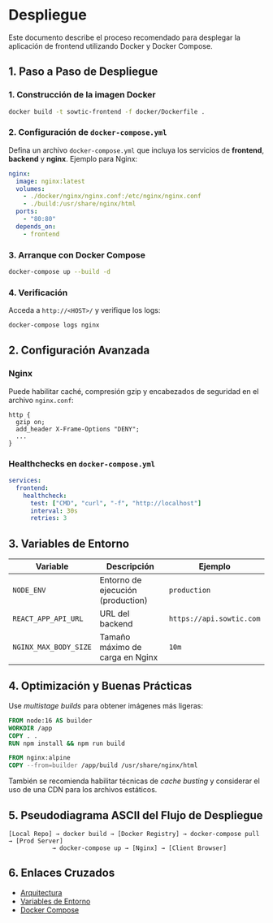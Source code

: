 # Despliegue

Este documento describe el proceso recomendado para desplegar la aplicación de frontend utilizando Docker y Docker Compose.

## 1. Paso a Paso de Despliegue

### 1. Construcción de la imagen Docker

```bash
docker build -t sowtic-frontend -f docker/Dockerfile .
```

### 2. Configuración de `docker-compose.yml`

Defina un archivo `docker-compose.yml` que incluya los servicios de **frontend**, **backend** y **nginx**. Ejemplo para Nginx:

```yaml
nginx:
  image: nginx:latest
  volumes:
    - ./docker/nginx/nginx.conf:/etc/nginx/nginx.conf
    - ./build:/usr/share/nginx/html
  ports:
    - "80:80"
  depends_on:
    - frontend
```

### 3. Arranque con Docker Compose

```bash
docker-compose up --build -d
```

### 4. Verificación

Acceda a `http://<HOST>/` y verifique los logs:

```bash
docker-compose logs nginx
```

## 2. Configuración Avanzada

### Nginx

Puede habilitar caché, compresión gzip y encabezados de seguridad en el archivo `nginx.conf`:

```nginx
http {
  gzip on;
  add_header X-Frame-Options "DENY";
  ...
}
```

### Healthchecks en `docker-compose.yml`

```yaml
services:
  frontend:
    healthcheck:
      test: ["CMD", "curl", "-f", "http://localhost"]
      interval: 30s
      retries: 3
```

## 3. Variables de Entorno

| Variable               | Descripción                           | Ejemplo                       |
|----------------------- |-------------------------------------- |------------------------------ |
| `NODE_ENV`             | Entorno de ejecución (production)     | `production`                  |
| `REACT_APP_API_URL`    | URL del backend                       | `https://api.sowtic.com`      |
| `NGINX_MAX_BODY_SIZE`  | Tamaño máximo de carga en Nginx       | `10m`                         |

## 4. Optimización y Buenas Prácticas

Use *multistage builds* para obtener imágenes más ligeras:

```dockerfile
FROM node:16 AS builder
WORKDIR /app
COPY . .
RUN npm install && npm run build

FROM nginx:alpine
COPY --from=builder /app/build /usr/share/nginx/html
```

También se recomienda habilitar técnicas de *cache busting* y considerar el uso de una CDN para los archivos estáticos.

## 5. Pseudodiagrama ASCII del Flujo de Despliegue

```text
[Local Repo] → docker build → [Docker Registry] → docker-compose pull → [Prod Server]
            → docker-compose up → [Nginx] → [Client Browser]
```

## 6. Enlaces Cruzados

- [Arquitectura](architecture.md)
- [Variables de Entorno](constants.md)
- [Docker Compose](../docker/docker-compose.yml)

